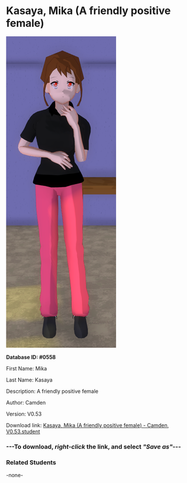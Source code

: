# Kasaya, Mika (A friendly positive female)

<img src="../../Files/Images/Kasaya, Mika (A friendly positive female).png" title="Kasaya, Mika (A friendly positive female) - Camden, V0.53">

**Database ID: #0558**

First Name: Mika

Last Name: Kasaya

Description: A friendly positive female

Author: Camden

Version: V0.53

Download link: <a href="https://raw.githubusercontent.com/Arbiter1223/Daigaku-Gurashi-Custom-Students/master/Files/Student%20Files/Kasaya%2C%20Mika%20(A%20friendly%20positive%20female)%20-%20Camden%2C%20V0.53.student">Kasaya, Mika (A friendly positive female) - Camden, V0.53.student</a>

### ---**To download, _right-click_ the link, and select _"Save as"_**---

### Related Students

-none-
